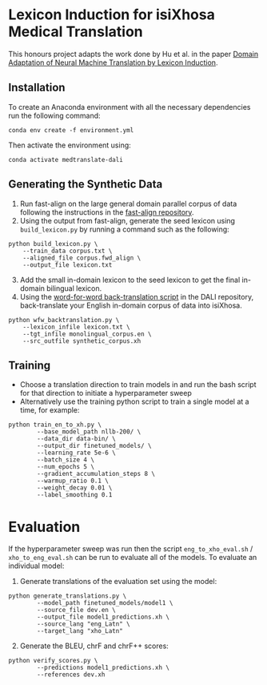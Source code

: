 # Lexicon Induction for isiXhosa Medical Translation
This honours project adapts the work done by Hu et al. in the paper [Domain Adaptation of Neural Machine Translation by Lexicon Induction](https://aclanthology.org/P19-1286/).

## Installation
To create an Anaconda environment with all the necessary dependencies run the following command:
```
conda env create -f environment.yml
```

Then activate the environment using:
```
conda activate medtranslate-dali
```

## Generating the Synthetic Data
1. Run fast-align on the large general domain parallel corpus of data following the instructions in the [fast-align repository](https://github.com/clab/fast_align).
2. Using the output from fast-align, generate the seed lexicon using `build_lexicon.py` by running a command such as the following: 
```
python build_lexicon.py \
    --train_data corpus.txt \
    --aligned_file corpus.fwd_align \
    --output_file lexicon.txt
```
3. Add the small in-domain lexicon to the seed lexicon to get the final in-domain bilingual lexicon.
4. Using the [word-for-word back-translation script](https://github.com/JunjieHu/dali/blob/master/wfw_backtranslation.py) in the DALI repository, back-translate your English in-domain corpus of data into isiXhosa.
```
python wfw_backtranslation.py \
    --lexicon_infile lexicon.txt \
    --tgt_infile monolingual_corpus.en \
    --src_outfile synthetic_corpus.xh
```

## Training 
- Choose a translation direction to train models in and run the bash script for that direction to initiate a hyperparameter sweep
- Alternatively use the training python script to train a single model at a time, for example:
```
python train_en_to_xh.py \
        --base_model_path nllb-200/ \
        --data_dir data-bin/ \
        --output_dir finetuned_models/ \
        --learning_rate 5e-6 \
        --batch_size 4 \
        --num_epochs 5 \
        --gradient_accumulation_steps 8 \
        --warmup_ratio 0.1 \
        --weight_decay 0.01 \
        --label_smoothing 0.1
```


# Evaluation
If the hyperparameter sweep was run then the script `eng_to_xho_eval.sh` / `xho_to_eng_eval.sh` can be run to evaluate all of the models. To evaluate an individual model:
1. Generate translations of the evaluation set using the model:
```
python generate_translations.py \
        --model_path finetuned_models/model1 \
        --source_file dev.en \
        --output_file model1_predictions.xh \
        --source_lang "eng_Latn" \
        --target_lang "xho_Latn"
```
2. Generate the BLEU, chrF and chrF++ scores:
```
python verify_scores.py \
		--predictions model1_predictions.xh \
		--references dev.xh
```